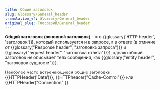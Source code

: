 ```yaml
---
title: Общий заголовок
slug: Glossary/General_header
translation_of: Glossary/General_header
original_slug: Глоссарий/General_header
---
```

**Общий заголовок (основной заголовок)** - это {{glossary('HTTP header', 'заголовок')}}, который используется и в запросе, и в ответе (в отличие от {{glossary("Response header", "заголовка запроса")}} и {{glossary("request header", "заголовка ответа")}}), однако общий заголовок не описывает тело сообщения, как {{glossary("entity header", "заголовок сущности")}}.

Наиболее часто встречающиеся общие заголовки: {{HTTPHeader('Date')}}, {{HTTPheader("Cache-Control")}} или {{HTTPHeader("Connection")}}.
